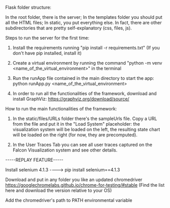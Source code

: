 Flask folder structure:

In the root folder, there is the server;
In the templates folder you should put all the HTML files;
In static, you put everything else. In fact, there are other subdirectories that are pretty self-explanatory (css, files, js).


Steps to run the server for the first time:

1) Install the requirements running "pip install -r requirements.txt" (If you don't have pip installed, install it)
2) Create a virtual environment by running the command "python -m venv <name_of_the_virtual_environment>" in the terminal

3) Run the runApp file contained in the main directory to start the app: python runApp.py <name_of_the_virtual_environment>

4) In order to run all the functionalities of the framework, download and install GraphViz: https://graphviz.org/download/source/

How to run the main functionalities of the framework:

1) In the static/files/URLs folder there's the sampleUrls file. Copy a URL from the file and put it in the "Load System" placeholder: the
visualization system will be loaded on the left, the resulting state chart will be loaded on the right (for now, they are precomputed).

2) In the User Traces Tab you can see all user traces captured on the Falcon Visualization system and see other details.


-----REPLAY FEATURE-----

Install selenium 4.1.3 ----> pip install selenium==4.1.3

Download and put in any folder you like an updated chromedriver https://googlechromelabs.github.io/chrome-for-testing/#stable (Find the list here and download the version relative to your OS)

Add the chromedriver's path to PATH environmental variable




